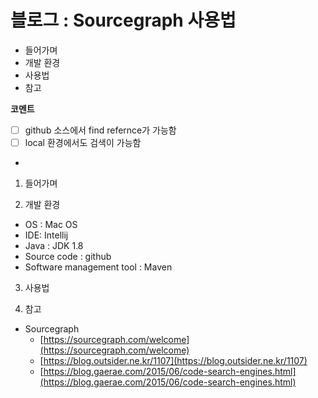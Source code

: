 # 블로그 : Sourcegraph 사용법
* 들어가며
* 개발 환경
* 사용법
* 참고

**코멘트**
- [ ] github 소스에서 find refernce가 가능함
- [ ] local 환경에서도 검색이 가능함
-

1. 들어가며

2. 개발 환경

* OS : Mac OS
* IDE: Intellij
* Java : JDK 1.8
* Source code : github
* Software management tool : Maven

3. 사용법

4. 참고

* Sourcegraph
	* [https://sourcegraph.com/welcome](https://sourcegraph.com/welcome)
	* [https://blog.outsider.ne.kr/1107](https://blog.outsider.ne.kr/1107)
	* [https://blog.gaerae.com/2015/06/code-search-engines.html](https://blog.gaerae.com/2015/06/code-search-engines.html)